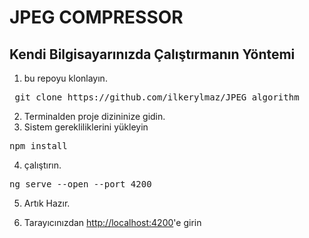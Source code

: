 # JPEG COMPRESSOR


## Kendi Bilgisayarınızda Çalıştırmanın Yöntemi

1. bu repoyu klonlayın.
<pre> git clone https://github.com/ilkerylmaz/JPEG_algorithm </pre>

2. Terminalden proje dizininize gidin.
3. Sistem gerekliliklerini yükleyin
<pre>npm install</pre>

4. çalıştırın.
<pre>ng serve --open --port 4200</pre>

5. Artık Hazır.
6. <p>Tarayıcınızdan <a href="http://localhost:4200" target="blank">http://localhost:4200</a>'e girin</p>
